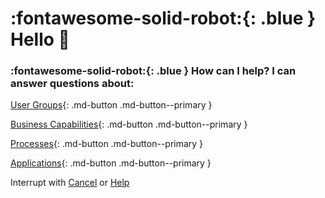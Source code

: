 # :fontawesome-solid-robot:{: .blue } Hello 👋

### :fontawesome-solid-robot:{: .blue } How can I help? I can answer questions about:

[User Groups](/find-user-group-by/){: .md-button .md-button--primary }

[Business Capabilities](/find-business-capability-by/){: .md-button .md-button--primary }

[Processes](/find-process-by/){: .md-button .md-button--primary }

[Applications](/find-applications-by/){: .md-button .md-button--primary }

Interrupt with [Cancel](/cancel/) or [Help](/help/)
